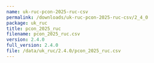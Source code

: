 ```yaml
---
name: uk-ruc-pcon-2025-ruc-csv
permalink: /downloads/uk-ruc-pcon-2025-ruc-csv/2_4_0
package: uk_ruc
title: pcon_2025_ruc
filename: pcon_2025_ruc.csv
version: 2.4.0
full_version: 2.4.0
file: /data/uk_ruc/2.4.0/pcon_2025_ruc.csv
---
```

